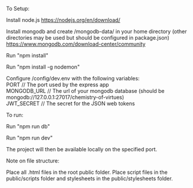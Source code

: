 To Setup:

Install node.js https://nodejs.org/en/download/

Install mongodb and create /mongodb-data/ in your home directory (other directories may be used but should be configured in package.json) https://www.mongodb.com/download-center/community

Run "npm install"

Run "npm install -g nodemon"

Configure /config/dev.env with the following variables:
  <br>PORT // The port used by the express app
  <br>MONGODB_URL // The url of your mongodb database (should be mongodb://127.0.0.1:27017/chemistry-of-virtues)
  <br>JWT_SECRET // The secret for the JSON web tokens

To run: 
  
Run "npm run db"

Run "npm run dev"

The project will then be available locally on the specified port.

Note on file structure:

Place all .html files in the root public folder. Place script files in the public/scripts folder and stylesheets in the public/stylesheets folder.
